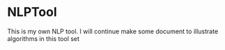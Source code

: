# NLPTool
This is my own NLP tool. I will continue make some document to illustrate algorithms in this tool set
